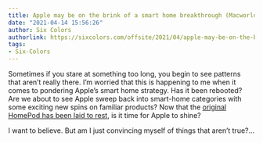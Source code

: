 ```yaml
---
title: Apple may be on the brink of a smart home breakthrough (Macworld/Jason Snell)
date: "2021-04-14 15:56:26"
author: Six Colors
authorlink: https://sixcolors.com/offsite/2021/04/apple-may-be-on-the-brink-of-a-smart-home-breakthrough/
tags:
- Six-Colors
---
```

<p>Sometimes if you stare at something too long, you begin to see patterns that aren’t really there. I’m worried that this is happening to me when it comes to pondering Apple’s smart home strategy. Has it been rebooted? Are we about to see Apple sweep back into smart-home categories with some exciting new spins on familiar products? Now that the <a href="https://www.macworld.co.uk/news/apple-kills-homepod-shift-focus-mini-3802669/">original HomePod has been laid to rest</a>, is it time for Apple to shine?</p>
<p>I want to believe. But am I just convincing myself of things that aren’t true?&#8230;</p>